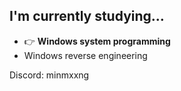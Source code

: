 ## I'm currently studying...
- 👉 **Windows system programming**
- Windows reverse engineering

Discord: minmxxng
